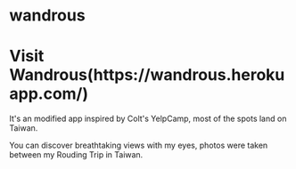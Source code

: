 # wandrous
<h1>Visit Wandrous(https://wandrous.herokuapp.com/)</h1>
<p>It's an modified app inspired by Colt's YelpCamp, most of the spots land on Taiwan.</p>
<p>You can discover breathtaking views with my eyes, photos were taken between my Rouding Trip in Taiwan.</p>

